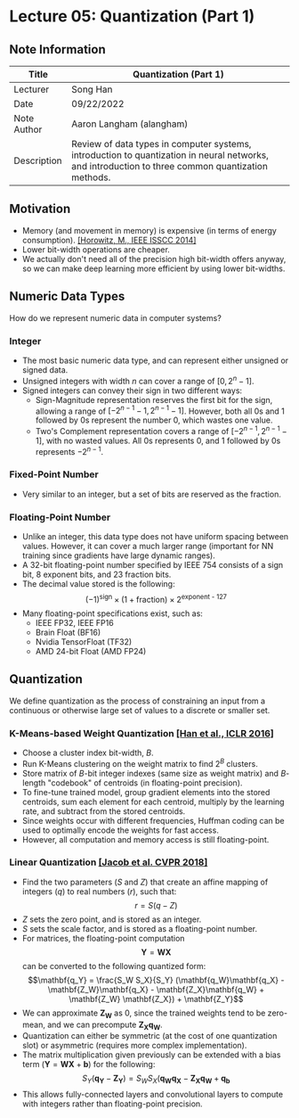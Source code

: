 # Lecture 05: Quantization (Part 1)

## Note Information

| Title       | Quantization (Part 1)                                                    |
|-------------|-----------------------------------------------------------------------------------------------------------------|
| Lecturer    | Song Han                                                                                                        |
| Date        | 09/22/2022                                                                                                      |
| Note Author | Aaron Langham (alangham)        |                                                                                
| Description | Review of data types in computer systems, introduction to quantization in neural networks, and introduction to three common quantization methods. |

## Motivation
- Memory (and movement in memory) is expensive (in terms of energy consumption). [[Horowitz, M., IEEE ISSCC 2014]](https://ieeexplore.ieee.org/document/6757323)
- Lower bit-width operations are cheaper.
- We actually don't need all of the precision high bit-width offers anyway, so we can make 
deep learning more efficient by using lower bit-widths.

## Numeric Data Types

How do we represent numeric data in computer systems?

### Integer
- The most basic numeric data type, and can represent either unsigned or signed data.
- Unsigned integers with width $n$ can cover a range of $[0, 2^n - 1]$.
- Signed integers can convey their sign in two different ways:
    - Sign-Magnitude representation reserves the first bit for the sign, allowing a range of 
$[-2^{n-1} - 1, 2^{n-1} - 1]$. However, both all 0s and 1 followed by 0s represent the number 
0, which wastes one value.
    - Two's Complement representation covers a range of $[-2^{n-1}, 2^{n-1} - 1]$, with no 
wasted values. All 0s represents 0, and 1 followed by 0s represents $-2^{n-1}$.

### Fixed-Point Number
- Very similar to an integer, but a set of bits are reserved as the fraction.

### Floating-Point Number
- Unlike an integer, this data type does not have uniform spacing between values. However, it 
can cover a much larger range (important for NN training since gradients have large dynamic ranges).
- A 32-bit floating-point number specified by IEEE 754 consists of a sign bit, 8 exponent 
bits, and 23 fraction bits.
- The decimal value stored is the following:
$$(-1)^{\text{sign}} \times (1 + \text{fraction}) \times 2^{\text{exponent - 127}}$$
- Many floating-point specifications exist, such as:
  - IEEE FP32, IEEE FP16
  - Brain Float (BF16)
  - Nvidia TensorFloat (TF32)
  - AMD 24-bit Float (AMD FP24)
  
## Quantization
We define quantization as the process of constraining an input from a continuous or otherwise large set of values to a discrete or smaller set.

### K-Means-based Weight Quantization [[Han et al., ICLR 2016]](https://arxiv.org/pdf/1510.00149v5.pdf)
- Choose a cluster index bit-width, $B$.
- Run K-Means clustering on the weight matrix to find $2^B$ clusters.
- Store matrix of $B$-bit integer indexes (same size as weight matrix) and $B$-length "codebook" of centroids (in floating-point precision).
- To fine-tune trained model, group gradient elements into the stored centroids, sum each element for each centroid, multiply by the learning rate, and subtract from the stored centroids.
- Since weights occur with different frequencies, Huffman coding can be used to optimally encode the weights for fast access.
- However, all computation and memory access is still floating-point.

### Linear Quantization [[Jacob et al. CVPR 2018]](https://arxiv.org/pdf/1712.05877.pdf)
- Find the two parameters ($S$ and $Z$) that create an affine mapping of integers ($q$) to real numbers ($r$), such that:
$$r = S(q-Z)$$
- $Z$ sets the zero point, and is stored as an integer.
- $S$ sets the scale factor, and is stored as a floating-point number.
- For matrices, the floating-point computation $$\mathbf{Y} = \mathbf{W}\mathbf{X}$$ can be converted to the following quantized form:
$$\mathbf{q_Y} = \frac{S_W S_X}{S_Y} (\mathbf{q_W}\mathbf{q_X} - \mathbf{Z_W}\mathbf{q_X} - \mathbf{Z_X}\mathbf{q_W} + \mathbf{Z_W} \mathbf{Z_X}) + \mathbf{Z_Y}$$
- We can approximate $\mathbf{Z_W}$ as 0, since the trained weights tend to be zero-mean, and we can precompute $\mathbf{Z_X}\mathbf{q_W}$.
- Quantization can either be symmetric (at the cost of one quantization slot) or asymmetric (requires more complex implementation).
- The matrix multiplication given previously can be extended with a bias term ($\mathbf{Y} = \mathbf{W}\mathbf{X} + \mathbf{b}$) for the following:
$$S_Y (\mathbf{q_Y} - \mathbf{Z_Y}) = S_W S_X (\mathbf{q_W}\mathbf{q_X} - \mathbf{Z_X}\mathbf{q_W} + \mathbf{q_b}$$
- This allows fully-connected layers and convolutional layers to compute with integers rather than floating-point precision.
